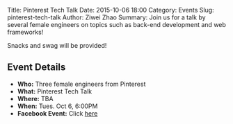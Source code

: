 Title: Pinterest Tech Talk
Date: 2015-10-06 18:00
Category: Events
Slug: pinterest-tech-talk
Author: Ziwei Zhao 
Summary: Join us for a talk by several female engineers on topics such as back-end development and web frameworks!

Snacks and swag will be provided!

## Event Details ##

+ **Who:** Three female engineers from Pinterest
+ **What:** Pinterest Tech Talk
+ **Where:** TBA
+ **When:** Tues. Oct 6, 6:00PM
+ **Facebook Event:** Click [here](https://www.facebook.com/events/504079399773605/)